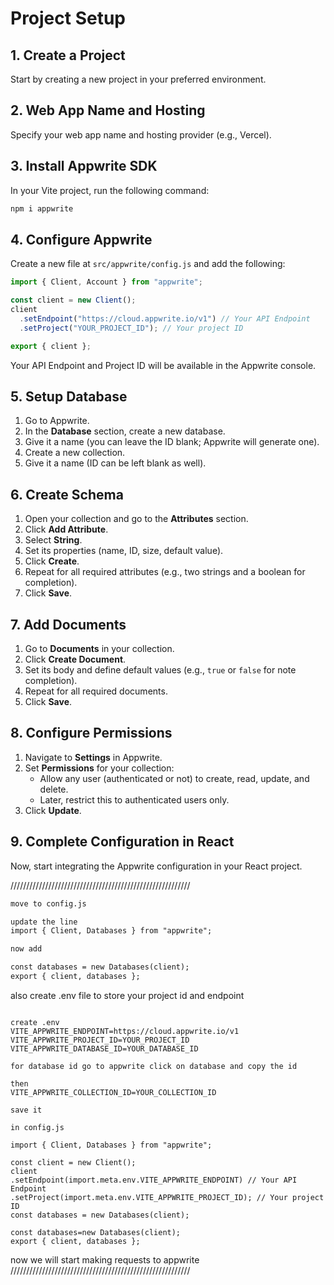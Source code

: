 # Project Setup

## 1. Create a Project

Start by creating a new project in your preferred environment.

## 2. Web App Name and Hosting

Specify your web app name and hosting provider (e.g., Vercel).

## 3. Install Appwrite SDK

In your Vite project, run the following command:

```sh
npm i appwrite
```

## 4. Configure Appwrite

Create a new file at `src/appwrite/config.js` and add the following:

```js
import { Client, Account } from "appwrite";

const client = new Client();
client
  .setEndpoint("https://cloud.appwrite.io/v1") // Your API Endpoint
  .setProject("YOUR_PROJECT_ID"); // Your project ID

export { client };
```

Your API Endpoint and Project ID will be available in the Appwrite console.

## 5. Setup Database

1. Go to Appwrite.
2. In the **Database** section, create a new database.
3. Give it a name (you can leave the ID blank; Appwrite will generate one).
4. Create a new collection.
5. Give it a name (ID can be left blank as well).

## 6. Create Schema

1. Open your collection and go to the **Attributes** section.
2. Click **Add Attribute**.
3. Select **String**.
4. Set its properties (name, ID, size, default value).
5. Click **Create**.
6. Repeat for all required attributes (e.g., two strings and a boolean for completion).
7. Click **Save**.

## 7. Add Documents

1. Go to **Documents** in your collection.
2. Click **Create Document**.
3. Set its body and define default values (e.g., `true` or `false` for note completion).
4. Repeat for all required documents.
5. Click **Save**.

## 8. Configure Permissions

1. Navigate to **Settings** in Appwrite.
2. Set **Permissions** for your collection:
   - Allow any user (authenticated or not) to create, read, update, and delete.
   - Later, restrict this to authenticated users only.
3. Click **Update**.

## 9. Complete Configuration in React

Now, start integrating the Appwrite configuration in your React project.

/////////////////////////////////////////////////////////

```markdown
move to config.js

update the line
import { Client, Databases } from "appwrite";

now add

const databases = new Databases(client);
export { client, databases };
```

also create .env file to store your project id and endpoint

```

create .env
VITE_APPWRITE_ENDPOINT=https://cloud.appwrite.io/v1
VITE_APPWRITE_PROJECT_ID=YOUR_PROJECT_ID
VITE_APPWRITE_DATABASE_ID=YOUR_DATABASE_ID

for database id go to appwrite click on database and copy the id

then
VITE_APPWRITE_COLLECTION_ID=YOUR_COLLECTION_ID

save it

in config.js

import { Client, Databases } from "appwrite";

const client = new Client();
client
.setEndpoint(import.meta.env.VITE_APPWRITE_ENDPOINT) // Your API Endpoint
.setProject(import.meta.env.VITE_APPWRITE_PROJECT_ID); // Your project ID
const databases = new Databases(client);

const databases=new Databases(client);
export { client, databases };

```

now we will start making requests to appwrite
/////////////////////////////////////////////////////////

```

```
